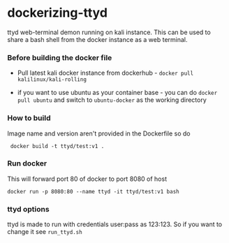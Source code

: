 # dockerizing-ttyd

ttyd web-terminal demon running on kali instance. This can be used to share a bash shell from the docker instance as a web terminal.

### Before building the docker file

* Pull latest kali docker instance from dockerhub - `docker pull kalilinux/kali-rolling`

* if you want to use ubuntu as your container base - you can do `docker pull ubuntu` and switch to `ubuntu-docker` as the working directory

### How to build

Image name and version aren't provided in the Dockerfile so do 

``` docker build -t ttyd/test:v1 .```

### Run docker

This will forward port 80 of docker to port 8080 of host

``` docker run -p 8080:80 --name ttyd -it ttyd/test:v1 bash ```

### ttyd options

ttyd is made to run with credentials user:pass as 123:123. So if you want to change it see `run_ttyd.sh`
